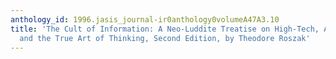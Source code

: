 ```yaml
---
anthology_id: 1996.jasis_journal-ir0anthology0volumeA47A3.10
title: 'The Cult of Information: A Neo-Luddite Treatise on High-Tech, Artificial Intelligence,
  and the True Art of Thinking, Second Edition, by Theodore Roszak'
---
```

